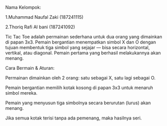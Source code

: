 Nama Kelompok:

1.Muhammad Naufal Zaki (187241115)

2.Thoriq Rafi Al bani (187241092)

Tic Tac Toe adalah permainan sederhana untuk dua orang yang dimainkan di papan 3x3. Pemain bergantian menempatkan simbol X dan O dengan tujuan membentuk tiga simbol yang sejajar — bisa secara horizontal, vertikal, atau diagonal. Pemain pertama yang berhasil melakukannya akan menang.

Cara Bermain & Aturan:

Permainan dimainkan oleh 2 orang: satu sebagai X, satu lagi sebagai O.

Pemain bergantian memilih kotak kosong di papan 3x3 untuk menaruh simbol mereka.

Pemain yang menyusun tiga simbolnya secara berurutan (lurus) akan menang.

Jika semua kotak terisi tanpa ada pemenang, maka hasilnya seri.

